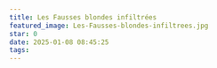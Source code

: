 ```yaml
---
title: Les Fausses blondes infiltrées
featured_image: Les-Fausses-blondes-infiltrees.jpg
star: 0
date: 2025-01-08 08:45:25
tags:
---
```


